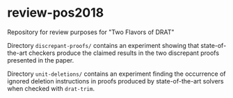 # review-pos2018
Repository for review purposes for "Two Flavors of DRAT"

Directory `discrepant-proofs/` contains an experiment showing that state-of-the-art checkers produce the claimed results in the two discrepant proofs presented in the paper.

Directory `unit-deletions/` contains an experiment finding the occurrence of ignored deletion instructions in proofs produced by state-of-the-art solvers when checked with `drat-trim`.
